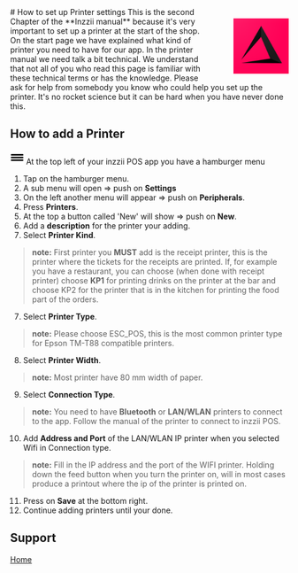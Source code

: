 <img src="../Assets/Pictures/play_store_512.png" alt="inzzii logo" width="100" align="right" style="margin-left: 40px; margin-top: 20px; margin-bottom: 10px"/>
# How to set up Printer settings
This is the second Chapter of the **Inzzii manual** because it's very important to set up a printer at the start of the shop. On the start page we have explained what kind of printer you need to have for our app.
In the printer manual we need talk a bit technical. We understand that not all of you who read this page is familiar with these technical terms or has the knowledge. Please ask for help from somebody you know who could help you set up the printer. It's no rocket science but it can be hard when you have never done this.

## How to add a Printer

<img src="../Assets/Pictures/Hmenu.png" alt="hamburgermenu" width="25" height="25"/> At the top left of your inzzii POS app you have a hamburger menu 
1. Tap on the hamburger menu.
2. A sub menu will open => push on **Settings**
3. On the left another menu will appear => push on **Peripherals**. 
4. Press **Printers**.
5. At the top a button called 'New' will show => push on **New**.
5. Add a **description** for the printer your adding.
6. Select **Printer Kind**.
> **note:** First printer you **MUST** add is the receipt printer, this is the printer where the tickets for the receipts are printed. If, for example you have a restaurant, you can choose (when done with receipt printer) choose **KP1** for printing drinks on the printer at the bar and choose KP2 for the printer that is in the kitchen for printing the food part of the orders.
7. Select **Printer Type**. 
> **note:** Please choose ESC_POS, this is the most common printer type for Epson TM-T88 compatible printers.
8. Select **Printer Width**.
> **note:** Most printer have 80 mm width of paper.
9. Select **Connection Type**.
> **note:** You need to have **Bluetooth** or **LAN/WLAN** printers to connect to the app. Follow the manual of the printer to connect to inzzii POS.
10. Add **Address and Port** of the LAN/WLAN IP printer when you selected Wifi in Connection type. 
> **note:** Fill in the IP address and the port of the WIFI printer. Holding down the feed button when you turn the printer on, will in most cases produce a printout where the ip of the printer is printed on.
11. Press on **Save** at the bottom right.
12. Continue adding printers until your done. 


## Support
[Home](../index.md)

